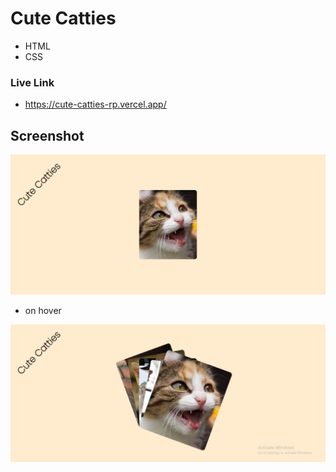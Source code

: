 # Cute Catties

- HTML
- CSS

### Live Link

- https://cute-catties-rp.vercel.app/





## Screenshot


![App Screenshot](https://github.com/Rahul-Bhutaiya/Cute-Catties/blob/main/project-screenshot/cute%20catties.png?raw=true)

- on hover

![App Screenshot](https://github.com/Rahul-Bhutaiya/Cute-Catties/blob/main/project-screenshot/cute%20catties%20on-hover.png?raw=true)

